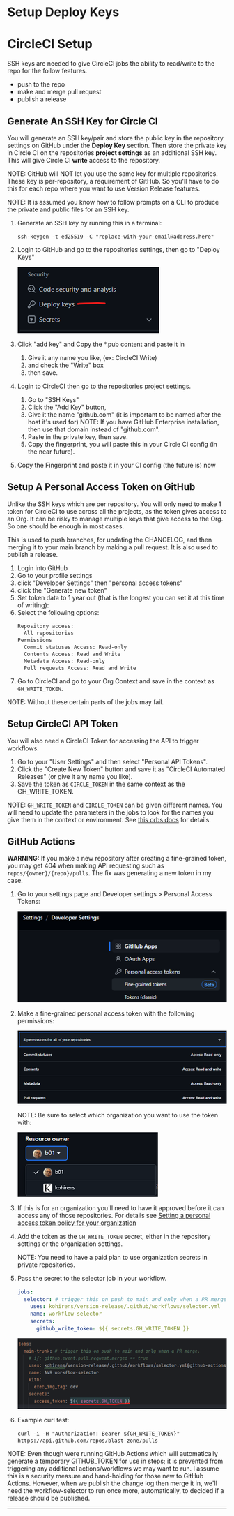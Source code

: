 # Setup Deploy Keys

# CircleCI Setup

SSH keys are needed to give CircleCI jobs the ability to read/write to the repo
for the follow features.

* push to the repo
* make and merge pull request
* publish a release

## Generate An SSH Key for Circle CI

You will generate an SSH key/pair and store the public key in the repository
settings on GitHub under the **Deploy Key** section. Then store the private key
in Circle CI on the repositories **project settings** as an additional SSH key.
This will give Circle CI **write** access to the repository.

NOTE: GitHub will NOT let you use the same key for multiple repositories.
These key is per-repository, a requirement of GitHub. So you'll
have to do this for each repo where you want to use Version Release features.

NOTE: It is assumed you know how to follow prompts on a CLI to produce the
private and public files for an SSH key.

1. Generate an SSH key by running this in a terminal:
   ```
   ssh-keygen -t ed25519 -C "replace-with-your-email@address.here"
   ```
2. Login to GitHub and go to the repositories settings, then go to "Deploy Keys"

   ![img.png](assets/deploy-keys.png)

3. Click "add key" and Copy the *.pub content and paste it in
   1. Give it any name you like, (ex: CircleCI Write)
   2. and check the "Write" box
   3. then save.
4. Login to CircleCI then go to the repositories project settings.
   1. Go to "SSH Keys"
   2. Click the "Add Key" button,
   3. Give it the name "github.com" (it is important to be named after the host
      it's used for)
      NOTE: If you have GitHub Enterprise installation, then use that domain
            instead of "github.com".
   4. Paste in the private key, then save.
   5. Copy the fingerprint, you will paste this in your Circle CI config (in
      the near future).
5. Copy the Fingerprint and paste it in your CI config (the future is) now

## Setup A Personal Access Token on GitHub

Unlike the SSH keys which are per repository. You will only need to make 1
token for CircleCI to use across all the projects, as the token gives access to
an Org. It can be risky to manage multiple keys that give access to the
Org. So one should be enough in most cases.

This is used to push branches, for updating the CHANGELOG, and then merging it
to your main branch by making a pull request. It is also used to publish a
release.

1. Login into GitHub
2. Go to your profile settings
3. click "Developer Settings" then "personal access tokens"
4. click the "Generate new token"
5. Set token data to 1 year out (that is the longest you can set it at this time of writing):
6. Select the following options:
   ```
   Repository access:
     All repositories
   Permissions
     Commit statuses Access: Read-only
     Contents Access: Read and Write
     Metadata Access: Read-only
     Pull requests Access: Read and Write
   ```
7. Go to CircleCI and go to your Org Context and save in the context as
   `GH_WRITE_TOKEN`.

NOTE: Without these certain parts of the jobs may fail.

## Setup CircleCI API Token

You will also need a CircleCI Token for accessing the API to trigger workflows.

1. Go to your "User Settings" and then select "Personal API Tokens".
2. Click the "Create New Token" button and save it as "CircleCI Automated
   Releases" (or give it any name you like).
3. Save the token as `CIRCLE_TOKEN` in the same context as the GH_WRITE_TOKEN.

NOTE: `GH_WRITE_TOKEN` and `CIRCLE_TOKEN` can be given different names. You will
need to update the parameters in the jobs to look for the names you give them in
the context or environment. See [this orbs docs] for details.

## GitHub Actions

**WARNING:** If you make a new repository after creating a fine-grained token,
you may get 404 when making API requesting such as `repos/{owner}/{repo}/pulls`.
The fix was generating a new token in my case.

1. Go to your settings page and Developer settings > Personal Access Tokens:

   ![Path to fine-grained access tokens](/docs/assets/path-to-fine-grained-tokens.png)

2. Make a fine-grained personal access token with the following permissions:

   ![img.png](/docs/assets/fine-grained-access-permissions.png)

   NOTE: Be sure to select which organization you want to use the token with:

   ![Fine-grained organization selection](/docs/assets/fine-grained-organization-selection.png)

3. If this is for an organization you'll need to have it approved before it can
   access any of those repositories. For details see [Setting a personal access token policy for your organization]
4. Add the token as the `GH_WRITE_TOKEN` secret, either in the repository settings or
   the organization settings.

   NOTE: You need to have a paid plan to use organization secrets in private
   repositories.
5. Pass the secret to the selector job in your workflow.
   ```yaml
   jobs:
     selector: # trigger this on push to main and only when a PR merge.
       uses: kohirens/version-release/.github/workflows/selector.yml
       name: workflow-selector
       secrets:
         github_write_token: ${{ secrets.GH_WRITE_TOKEN }}
   ```

   ![Passing secrets to job step](/docs/assets/passing-secrets.png)
6. Example curl test:
   ```shell
   curl -i -H "Authorization: Bearer ${GH_WRITE_TOKEN}" https://api.github.com/repos/blast-zone/pulls
   ```

NOTE: Even though were running GitHub Actions which will automatically generate
a temporary GITHUB_TOKEN for use in steps; it is prevented from triggering any
additional actions/workflows we may want to run. I assume this is a security
measure and hand-holding for those new to GitHub Actions. However, when we
publish the change log then merge it in, we'll need the workflow-selector to
run once more, automatically, to decided if a release should be published.

---

[this orbs docs]: https://circle`ci.com/developer/orbs/orb/kohirens/version-release
[Setting a personal access token policy for your organization]: https://docs.github.com/en/organizations/managing-programmatic-access-to-your-organization/setting-a-personal-access-token-policy-for-your-organization
